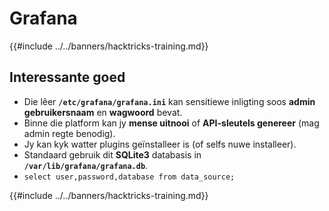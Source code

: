 # Grafana

{{#include ../../banners/hacktricks-training.md}}

## Interessante goed

- Die lêer **`/etc/grafana/grafana.ini`** kan sensitiewe inligting soos **admin** **gebruikersnaam** en **wagwoord** bevat.
- Binne die platform kan jy **mense uitnooi** of **API-sleutels genereer** (mag admin regte benodig).
- Jy kan kyk watter plugins geïnstalleer is (of selfs nuwe installeer).
- Standaard gebruik dit **SQLite3** databasis in **`/var/lib/grafana/grafana.db`**.
- `select user,password,database from data_source;`

{{#include ../../banners/hacktricks-training.md}}
